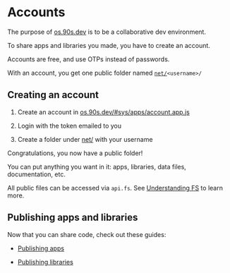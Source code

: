 # Accounts

The purpose of [os.90s.dev](${OSHOST}) is to be a
collaborative dev environment.

To share apps and libraries you made,
you have to create an account.

Accounts are free, and use OTPs instead of passwords.

With an account, you get one public folder
named <code>[net/](${OSHOST}/#sys/apps/filer.app.js@net/)\<username>/</code>

## Creating an account

1. Create an account in [os.90s.dev/#sys/apps/account.app.js](${OSHOST}/#sys/apps/account.app.js)

2. Login with the token emailed to you

3. Create a folder under [net/](${OSHOST}/#sys/apps/filer.app.js@net/) with your username

Congratulations, you now have a public folder!

You can put anything you want in it: apps, libraries, data files, documentation, etc.

All public files can be accessed via `api.fs`. See [Understanding FS](../guides/filesystem.md#understanding-fs) to learn more.

## Publishing apps and libraries

Now that you can share code, check out these guides:

* [Publishing apps](publishing-apps.md#publishing-apps)

* [Publishing libraries](publishing-libs.md#publishing-libraries)
